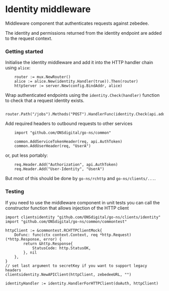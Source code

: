 Identity middleware
===================

Middleware component that authenticates requests against zebedee.

The identity and permissions returned from the identity endpoint are added to the request context.

### Getting started

Initialise the identity middleware and add it into the HTTP handler chain using `alice`:

```
    router := mux.NewRouter()
    alice := alice.New(identity.Handler(true)).Then(router)
    httpServer := server.New(config.BindAddr, alice)
```

Wrap authenticated endpoints using the `identity.Check(handler)` function to check that a request identity exists.

```
    router.Path("/jobs").Methods("POST").HandlerFunc(identity.Check(api.addJob))
```

Add required headers to outbound requests to other services

```
    import "github.com/ONSdigital/go-ns/common"

    common.AddServiceTokenHeader(req, api.AuthToken)
    common.AddUserHeader(req, "UserA")
```

or, put less portably:

```
    req.Header.Add("Authorization", api.AuthToken)
    req.Header.Add("User-Identity", "UserA")
```

But most of this should be done by `go-ns/rchttp` and `go-ns/clients/...`.

### Testing

If you need to use the middleware component in unit tests you can call the constructor function that allows injection of the HTTP client

```
import clientsidentity "github.com/ONSdigital/go-ns/clients/identity"
import "github.com/ONSdigital/go-ns/common/commontest"

httpClient := &commontest.RCHTTPClientMock{
    DoFunc: func(ctx context.Context, req *http.Request) (*http.Response, error) {
        return &http.Response{
            StatusCode: http.StatusOK,
        }, nil
    },
}
// set last argument to secretKey if you want to support legacy headers
clientsidentity.NewAPIClient(httpClient, zebedeeURL, "")

identityHandler := identity.HandlerForHTTPClient(doAuth, httpClient)
```
